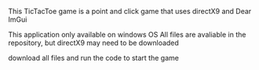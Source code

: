 This TicTacToe game is a point and click game that uses directX9 and Dear ImGui

This application only available on windows OS
All files are avaliable in the repository, but directX9 may need to be downloaded

download all files and run the code to start the game
